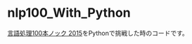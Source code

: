 # nlp100_With_Python
[言語処理100本ノック 2015](http://www.cl.ecei.tohoku.ac.jp/nlp100/)をPythonで挑戦した時のコードです。
